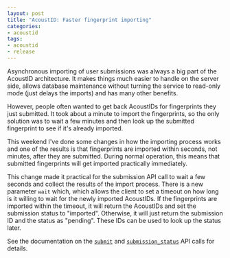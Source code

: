 ```yaml
---
layout: post
title: "AcoustID: Faster fingerprint importing"
categories:
- acoustid
tags:
- acoustid
- release
---
```


Asynchronous importing of user submissions was always a big part of the AcoustID architecture.
It makes things much easier to handle on the server side, allows database maintenance without
turning the service to read-only mode (just delays the imports) and has many other benefits.

However, people often wanted to get back AcoustIDs for fingerprints they just submitted. It took
about a minute to import the fingerprints, so the only solution was to wait a few minutes
and then look up the submitted fingerprint to see if it's already imported.

This weekend I've done some changes in how the importing process works and one of
the results is that fingerprints are imported within seconds, not minutes, after they
are submitted. During normal operation, this means that submitted fingerprints will
get imported practically immediately.

This change made it practical for the submission API call to wait a few seconds and
collect the results of the import process. There is a new parameter `wait` which, which
allows the client to set a timeout on how long is it willing to wait for the newly
imported AcoustIDs. If the fingerprints are imported within the timeout, it will
return the AcoustIDs and set the submission status to "imported". Otherwise, it will
just return the submission ID and the status as "pending". These IDs can be used to
look up the status later.

See the documentation on the [`submit`][submit] and [`submission_status`][submission_status] API calls for details.

[submit]: http://acoustid.org/webservice#submit
[submission_status]: http://acoustid.org/webservice#submission_status

